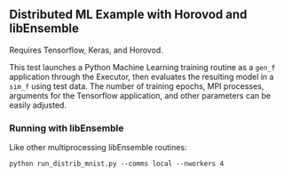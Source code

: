 ## Distributed ML Example with Horovod and libEnsemble

Requires Tensorflow, Keras, and Horovod.

This test launches a Python Machine Learning training routine as a ``gen_f``
application through the Executor, then evaluates the resulting model in a ``sim_f``
using test data. The number of training epochs, MPI processes, arguments for the
Tensorflow application, and other parameters can be easily adjusted.

### Running with libEnsemble

Like other multiprocessing libEnsemble routines:

    python run_distrib_mnist.py --comms local --nworkers 4
